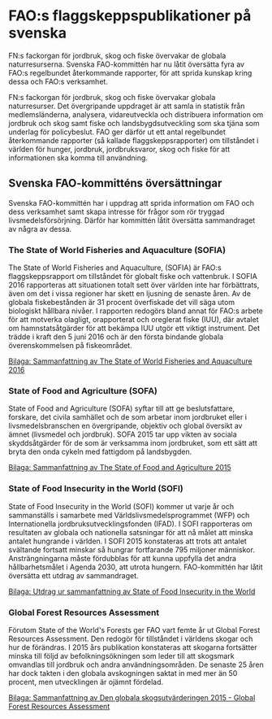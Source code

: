 # FAO:s flaggskeppspublikationer på svenska

FN:s fackorgan för jordbruk, skog och fiske övervakar de globala naturresurserna. Svenska FAO\-kommittén har nu låtit översätta fyra av FAO:s regelbundet återkommande rapporter, för att sprida kunskap kring dessa och FAO:s verksamhet.


FN:s fackorgan för jordbruk, skog och fiske övervakar globala naturresurser. Det övergripande uppdraget är att samla in statistik från medlemsländerna, analysera, vidareutveckla och distribuera information om jordbruk och skog samt fiske och landsbygdsutveckling som ska tjäna som underlag för policybeslut. FAO ger därför ut ett antal regelbundet återkommande rapporter (så kallade flaggskeppsrapporter) om tillståndet i världen för hunger, jordbruk, jordbruksvaror, skog och fiske för att informationen ska komma till användning.

## Svenska FAO\-kommitténs översättningar

Svenska FAO\-kommittén har i uppdrag att sprida information om FAO och dess verksamhet samt skapa intresse för frågor som rör tryggad livsmedelsförsörjning. Därför har kommittén låtit översätta sammandraget av några av dessa.

### The State of World Fisheries and Aquaculture (SOFIA)

The State of World Fisheries and Aquaculture, (SOFIA) är FAO:s flaggskeppsrapport om tillståndet för globalt fiske och vattenbruk. I SOFIA 2016 rapporteras att situationen totalt sett över världen inte har förbättrats, även om det i vissa regioner har skett en ljusning de senaste åren. Av de globala fiskebestånden är 31 procent överfiskade det vill säga utom biologiskt hållbara nivåer. I rapporten redogörs bland annat för FAO:s arbete för att motverka olagligt, orapporterat och oreglerat fiske (IUU), där avtalet om hamnstatsåtgärder för att bekämpa IUU utgör ett viktigt instrument. Det trädde i kraft den 5 juni 2016 och är den första bindande globala överenskommelsen på fiskeområdet.

[Bilaga: Sammanfattning av The State of World Fisheries and Aquaculture 2016](/contentassets/379755947583437792aecb18ad51d1dc/sofia-2016-flyer-sve_.pdf.pdf)

### State of Food and Agriculture (SOFA)

State of Food and Agriculture (SOFA) syftar till att ge beslutsfattare, forskare, det civila samhället och de som arbetar inom jordbruket eller i livsmedelsbranschen en övergripande, objektiv och global översikt av ämnet (livsmedel och jordbruk). SOFA 2015 tar upp vikten av sociala skyddsåtgärder för de som är verksamma inom jordbruket, som ett sätt att bryta den onda cykeln med fattigdom på landsbygden.

[Bilaga: Sammanfattning av The State of Food and Agriculture 2015](/contentassets/379755947583437792aecb18ad51d1dc/sv.-verison_summary_state_food_agric_2015.pdf)

### State of Food Insecurity in the World (SOFI)

State of Food Insecurity in the World (SOFI) kommer ut varje år och sammanställs i samarbete med Världslivsmedelsprogrammet (WFP) och Internationella jordbruksutvecklingsfonden (IFAD). I SOFI rapporteras om resultaten av globala och nationella satsningar för att nå målet att minska antalet hungrande i världen. I SOFI 2015 konstateras att trots att antalet svältande fortsatt minskar så hungrar fortfarande 795 miljoner människor. Ansträngningarna måste fördubblas för att kunna uppfylla det andra hållbarhetsmålet i Agenda 2030, att utrota hungern. FAO\-kommittén har låtit översätta ett utdrag av sammandraget.

[Bilaga: Utdrag ur sammanfattning av State of Food Insecurity in the World](/contentassets/379755947583437792aecb18ad51d1dc/sv-state-of-food-insecurity-in-the-world-2015-sofi.pdf)

### Global Forest Resources Assessment

Förutom State of the World's Forests ger FAO vart femte år ut Global Forest Resources Assessment. Den redogör för tillståndet i världens skogar och hur de förändras. I 2015 års publikation konstateras att skogarna fortsätter minska till följd av befolkningsökningen som leder till att skogsmark omvandlas till jordbruk och andra användningsområden. De senaste 25 åren har dock takten i den globala avskogningen saktat in med mer än 50 procent, men utvecklingen är ojämnt fördelad.

[Bilaga: Sammanfattning av Den globala skogsutvärderingen 2015 \- Global Forest Resources Assessment](/contentassets/379755947583437792aecb18ad51d1dc/sv-global-forest-resources-assessment-2015.pdf)
